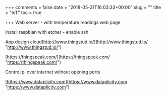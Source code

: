 +++
comments = false
date = "2018-05-31T16:03:33+00:00"
slug = ""
title = "IoT"
toc = true

+++
Web server - with temperature readings web page

Install raspbian with etcher - enable ssh

App design cloud[http://www.thingstud.io/](http://www.thingstud.io/ "http://www.thingstud.io/")

[https://thingspeak.com/](https://thingspeak.com/ "https://thingspeak.com/")

Control pi over internet without opening ports

[https://www.dataplicity.com](https://www.dataplicity.com "https://www.dataplicity.com")